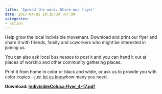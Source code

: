 ```yaml
---
title: 'Spread the word: Share our flyer'
date: 2017-04-02 10:35:00 -07:00
categories:
- action
---
```


Help grow the local Indivisible movement. Download and print our flyer and share it with friends, family and coworkers who might be interested in joining us. 

You can also ask local businesses to post it and you can hand it out at places of worship and other community gathering places. 

Print it from home in color or black and white, or ask us to provide you with color copies - just [let us know](mailto:indivisiblecolusa@gmail.com)how many you need. 

**Download: [IndivisibleColusa Flyer_4-17.pdf](/uploads/IndivisibleColusa%20Flyer_4-17.pdf)**